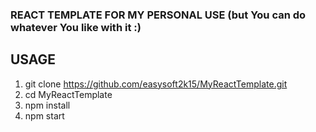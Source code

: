 ### REACT TEMPLATE FOR MY PERSONAL USE (but You can do whatever You like with it :)
## USAGE
1. git clone https://github.com/easysoft2k15/MyReactTemplate.git
2. cd MyReactTemplate
3. npm install
4. npm start 